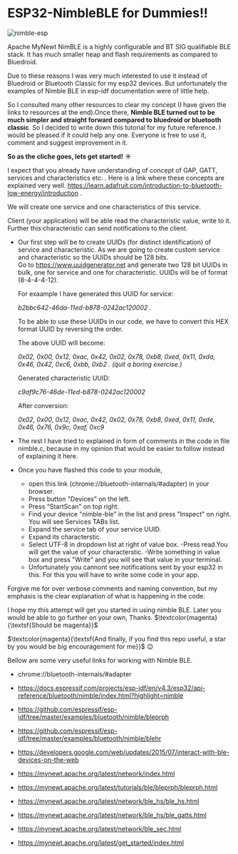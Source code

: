 

# ESP32-NimbleBLE for Dummies!!
![nimble-esp](https://user-images.githubusercontent.com/13729574/200117670-21afcf63-758c-4038-8ccc-cb54e4df8b42.jpg)

Apache MyNewt NimBLE is a highly configurable and BT SIG qualifiable BLE stack. It has much smaller heap and flash requirements as compared to Bluedroid.

Due to these reasons I was very much interested to use it instead of Bluedroid or Bluetooth Classic for my esp32 devices. But unfortunately the examples of Nimble BLE in esp-idf documentation were of little help.

 So I consulted many other resources to clear my concept (I have given the links to resources at the end).Once there, **Nimble BLE turned out to be much simpler and straight forward compared to bluedroid or bluetooth classic**. So I decided to write down this tutorial for my future reference. I would be pleased if it could help any one. Everyone is free to use it, comment and suggest improvement in it.


**So as the cliche goes, lets get started!**  :sunny:



I expect that you already have understanding of concept of GAP, GATT, services and characteristics etc. . Here is a link where these concepts are explained very well. https://learn.adafruit.com/introduction-to-bluetooth-low-energy/introduction .


 We will create one service and one characteristics of this service. 

Client (your application) will be able read the characteristic value, write to it. Further this characteristic can send notifications to the client. 

- Our first step will be to create UUIDs (for distinct identification) of service and characteristic. As we are going to create custom service and characteristic so the UUIDs should be 128 bits.  
Go to https://www.uuidgenerator.net and generate two 128 bit UUIDs in bulk, one  for service and one for characteristic. UUIDs will be of format (8-4-4-4-12).

    For exaample I have generated this UUID for service:  

    *b2bbc642-46da-11ed-b878-0242ac120002* .

    To be able to use these UUIDs in our code, we have to convert this HEX format UUID  by reversing the order. 

    The above UUID will become:

    *0x02, 0x00, 0x12, 0xac, 0x42, 0x02, 0x78, 0xb8, 0xed, 0x11, 0xda, 0x46, 0x42, 0xc6, 0xbb, 0xb2 . (quit a boring exercise.)*

     Generated characteristic UUID: 

    *c9af9c76-46de-11ed-b878-0242ac120002*

    After conversion:

    *0x02, 0x00, 0x12, 0xac, 0x42, 0x02, 0x78, 0xb8, 0xed, 0x11, 0xde, 0x46, 0x76, 0x9c, 0xaf, 0xc9*


- The rest I have tried to explained in form of comments in the code in file nimble.c, because in my opinion that would be easier to follow instead of explaining it here.

- Once you have flashed this code to your module,   
    - open this link (chrome://bluetooth-internals/#adapter) in your browser.
    - Press  button "Devices" on the left.
    - Press "StartScan" on top right.
    - Find your device "nimble-ble" in the list and press "Inspect" on right. You will see Services TABs list.
    - Expand the service tab of your service UUID.
    - Expand its characterstic.
    - Select UTF-8 in dropdown list at right of value box.
    -Press read.You will get the value of your characterstic.
    -Write something in value box and press "Write" and you will see that value in your terminal. 
    - Unfortunately you cannont see notifications sent by your esp32 in this. For this you will have to write some code in your app.



Forgive me for over verbose comments and naming convention, but my emphasis is the clear explanation of what is happening in the code.

I hope my this attempt will get you started in using nimble BLE. Later you would be able to go further on your own, Thanks.
$\textcolor{magenta}{\textsf{Should be magenta}}$ 

$\textcolor{magenta}{\textsf{And finally, if you find this repo useful, a star by you would be big encouragement for me}}$  :wink: 

Bellow are some very useful links for working with Nimble BLE.

+ chrome://bluetooth-internals/#adapter 

+ https://docs.espressif.com/projects/esp-idf/en/v4.3/esp32/api-reference/bluetooth/nimble/index.html?highlight=nimble

+ https://github.com/espressif/esp-idf/tree/master/examples/bluetooth/nimble/bleprph

+ https://github.com/espressif/esp-idf/tree/master/examples/bluetooth/nimble/blehr

+ https://developers.google.com/web/updates/2015/07/interact-with-ble-devices-on-the-web 

+ https://mynewt.apache.org/latest/network/index.html 

+ https://mynewt.apache.org/latest/tutorials/ble/bleprph/bleprph.html 

+ https://mynewt.apache.org/latest/network/ble_hs/ble_hs.html 

+ https://mynewt.apache.org/latest/network/ble_hs/ble_gatts.html 

+ https://mynewt.apache.org/latest/network/ble_sec.html 

+ https://mynewt.apache.org/latest/get_started/index.html 


